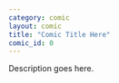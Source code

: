 ```yaml
---
category: comic
layout: comic
title: "Comic Title Here"
comic_id: 0
---
```


Description goes here.
